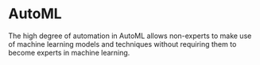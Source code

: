 # AutoML
The high degree of automation in AutoML allows non-experts to make use of machine learning models and techniques without requiring them to become experts in machine learning.

